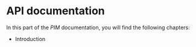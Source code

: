 # API documentation

In this part of the *PIM* documentation, you will find the following chapters:

- Introduction